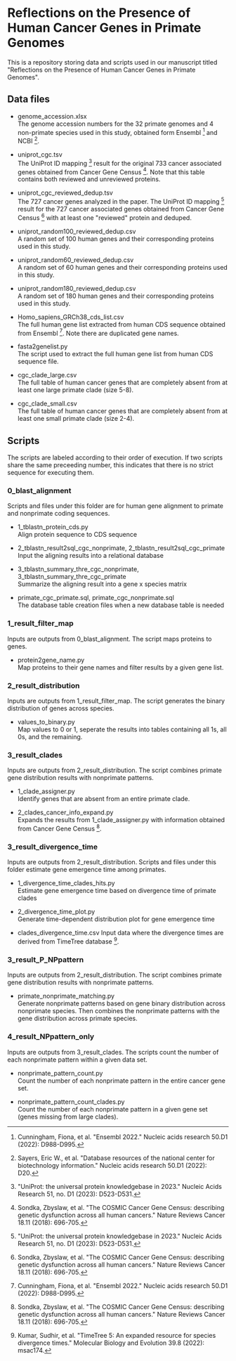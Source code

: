 # Reflections on the Presence of Human Cancer Genes in Primate Genomes

This is a repository storing data and scripts used in our manuscript titled "Reflections on the Presence of Human Cancer Genes in Primate Genomes".

## Data files
- genome_accession.xlsx    
The genome accession numbers for the 32 primate genomes and 4 non-primate species used in this study, obtained form Ensembl [^3] and NCBI [^4].

- uniprot_cgc.tsv   
The UniProt ID mapping [^1] result for the original 733 cancer associated genes obtained from Cancer Gene Census [^2]. Note that this table contains both reviewed and unreviewed proteins. 

- uniprot_cgc_reviewed_dedup.tsv   
The 727 cancer genes analyzed in the paper. The UniProt ID mapping [^1] result for the 727 cancer associated genes obtained from Cancer Gene Census [^2] with at least one "reviewed" protein and deduped. 

- uniprot_random100_reviewed_dedup.csv   
A random set of 100 human genes and their corresponding proteins used in this study.

- uniprot_random60_reviewed_dedup.csv   
A random set of 60 human genes and their corresponding proteins used in this study.

- uniprot_random180_reviewed_dedup.csv   
A random set of 180 human genes and their corresponding proteins used in this study.

- Homo_sapiens_GRCh38_cds_list.csv   
The full human gene list extracted from human CDS sequence obtained from Ensembl [^3]. Note there are duplicated gene names.

- fasta2genelist.py    
The script used to extract the full human gene list from human CDS sequence file.

- cgc_clade_large.csv   
The full table of human cancer genes that are completely absent from at least one large primate clade (size 5-8).

- cgc_clade_small.csv   
The full table of human cancer genes that are completely absent from at least one small primate clade (size 2-4).



## Scripts
The scripts are labeled according to their order of execution. If two scripts share the same preceeding number, this indicates that there is no strict sequence for executing them.

### 0_blast_alignment
Scripts and files under this folder are for human gene alignment to primate and nonprimate coding sequences.

- 1_tblastn_protein_cds.py   
Align protein sequence to CDS sequence   

- 2_tblastn_result2sql_cgc_nonprimate, 2_tblastn_result2sql_cgc_primate   
Input the aligning results into a relational database

- 3_tblastn_summary_thre_cgc_nonprimate, 3_tblastn_summary_thre_cgc_primate   
Summarize the aligning result into a gene x species matrix   

- primate_cgc_primate.sql, primate_cgc_nonprimate.sql   
The database table creation files when a new database table is needed   

### 1_result_filter_map
Inputs are outputs from 0_blast_alignment. The script maps proteins to genes.   

- protein2gene_name.py   
Map proteins to their gene names and filter results by a given gene list.   

### 2_result_distribution
Inputs are outputs from 1_result_filter_map. The script generates the binary distribution of genes across species.   

- values_to_binary.py   
Map values to 0 or 1, seperate the results into tables containing all 1s, all 0s, and the remaining.   

### 3_result_clades
Inputs are outputs from 2_result_distribution. The script combines primate gene distribution results with nonprimate patterns.   

- 1_clade_assigner.py   
Identify genes that are absent from an entire primate clade.   

- 2_clades_cancer_info_expand.py   
Expands the results from 1_clade_assigner.py with information obtained from Cancer Gene Census [^2].   

### 3_result_divergence_time
Inputs are outputs from 2_result_distribution. Scripts and files under this folder estimate gene emergence time among primates.    
- 1_divergence_time_clades_hits.py    
Estimate gene emergence time based on divergence time of primate clades   

- 2_divergence_time_plot.py   
Generate time-dependent distribution plot for gene emergence time    

- clades_divergence_time.csv
Input data where the divergence times are derived from TimeTree database [^5]. 

### 3_result_P_NPpattern
Inputs are outputs from 2_result_distribution. The script combines primate gene distribution results with nonprimate patterns.   

- primate_nonprimate_matching.py   
Generate nonprimate patterns based on gene binary distribution across nonprimate species. Then combines the nonprimate patterns with the gene distribution across primate species.    


### 4_result_NPpattern_only
Inputs are outputs from 3_result_clades. The scripts count the number of each nonprimate pattern within a given data set.   

- nonprimate_pattern_count.py   
Count the number of each nonprimate pattern in the entire cancer gene set.    

- nonprimate_pattern_count_clades.py   
Count the number of each nonprimate pattern in a given gene set (genes missing from large clades).    



[^1]: "UniProt: the universal protein knowledgebase in 2023." Nucleic Acids Research 51, no. D1 (2023): D523-D531.
[^2]: Sondka, Zbyslaw, et al. "The COSMIC Cancer Gene Census: describing genetic dysfunction across all human cancers." Nature Reviews Cancer 18.11 (2018): 696-705.
[^3]: Cunningham, Fiona, et al. "Ensembl 2022." Nucleic acids research 50.D1 (2022): D988-D995.
[^4]: Sayers, Eric W., et al. "Database resources of the national center for biotechnology information." Nucleic acids research 50.D1 (2022): D20.
[^5]: Kumar, Sudhir, et al. "TimeTree 5: An expanded resource for species divergence times." Molecular Biology and Evolution 39.8 (2022): msac174.


